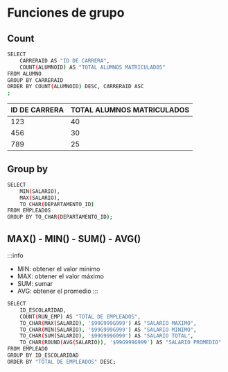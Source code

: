 # Funciones de grupo

## Count

```bash
SELECT
    CARRERAID AS "ID DE CARRERA",
    COUNT(ALUMNOID) AS "TOTAL ALUMNOS MATRICULADOS"
FROM ALUMNO
GROUP BY CARRERAID
ORDER BY COUNT(ALUMNOID) DESC, CARRERAID ASC
;
```

| ID DE CARRERA  | TOTAL ALUMNOS MATRICULADOS | 
| -------------- | -------------------------- |
| 123            | 40                         |
| 456            | 30                         |
| 789            | 25                         |


## Group by

```bash
SELECT
    MIN(SALARIO),
    MAX(SALARIO),
    TO_CHAR(DEPARTAMENTO_ID)
FROM EMPLEADOS
GROUP BY TO_CHAR(DEPARTAMENTO_ID);
```

## MAX() - MIN() - SUM() - AVG()

:::info
- MIN: obtener el valor mínimo
- MAX: obtener el valor máximo
- SUM: sumar
- AVG: obtener el promedio
:::

```bash
SELECT
    ID_ESCOLARIDAD,
    COUNT(RUN_EMP) AS "TOTAL DE EMPLEADOS",
    TO_CHAR(MAX(SALARIO), '$99G999G999') AS "SALARIO MAXIMO",
    TO_CHAR(MIN(SALARIO), '$99G999G999') AS "SALARIO MINIMO",
    TO_CHAR(SUM(SALARIO), '$99G999G999') AS "SALARIO TOTAL",
    TO_CHAR(ROUND(AVG(SALARIO)), '$99G999G999') AS "SALARIO PROMEDIO"
FROM EMPLEADO
GROUP BY ID_ESCOLARIDAD
ORDER BY "TOTAL DE EMPLEADOS" DESC;
```
